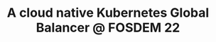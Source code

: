 ---
title: "A cloud native Kubernetes Global Balancer @ FOSDEM 22"
description: "k8gb is DNS based global service load balancer that can interconnect multiple Kubernetes clusters into one resilient system. Join this talk to learn how it can handle a failover scenario when pods in one cluster go down and second cluster in different location saves the situation.

k8gb is an open-source Kubernetes operator that is deployed in each participating cluster. It is comprised of CoreDNS, ExternalDNS and the k8gb controller itself. Using ExternalDNS it can create a zone delegation on a common cloud DNS server like Route53 or Infoblox so that the embedded CoreDNS servers work as an authoritative DNS. K8gb controller makes sure these CoreDNS servers are updated accordingly based on the readiness probes of the application.

In this sense this solution is unique, because it is using Kubernetes native tools with customisable probes and battle tested DNS protocol instead of HTTP pings or other similar approaches where single point of failure might be a problem. In k8gb architecture all k8s clusters are equal and there is no SPoF except the common edge DNS server."
link: "https://fosdem.org/2022/schedule/event/container_k8gb_balancer/"
tags: ["k8gb", "FOSDEM", "kubernetes-operator"]
weight: 6
draft: false
---